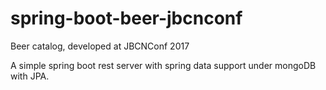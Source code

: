 # spring-boot-beer-jbcnconf
Beer catalog, developed at JBCNConf 2017


A simple spring boot rest server with spring data support under mongoDB with JPA.
